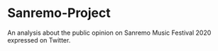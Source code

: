 # Sanremo-Project
An analysis about the public opinion on Sanremo Music Festival 2020 expressed on Twitter.
